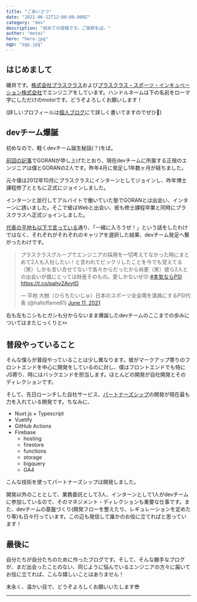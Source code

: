 ```yaml
---
title: "ごあいさつ"
date: "2021-06-12T12:00:00.000Z"
category: "dev"
description: "初めての投稿です。ご挨拶をば。"
author: "motoi"
hero: "hero.jpg"
ogp: "ogp.jpg"
---
```


## はじめまして
磯貝です。[株式会社プラスクラス](https://plus-class.co.jp/)および[プラスクラス・スポーツ・インキュベーション株式会社](https://plusclass-sports-incubation.co.jp/)でエンジニアをしています。ハンドルネームは下の名前をローマ字にしただけのmotoiです。どうぞよろしくお願いします！

(詳しいプロフィールは[個人ブログ](https://motoi.dev/think/hello_world/)にて詳しく書いてますのでぜひ🥺)

## devチーム爆誕
初めなので、軽くdevチーム誕生秘話(？)をば。

[前回の記事](http://localhost:8000/devlog-has-launched/)でGORANが申し上げたとおり、現在devチームに所属する正規のエンジニアは僕とGORANの2人です。昨年4月に発足し1年数ヶ月が経ちました。

元々僕は2012年10月にプラスクラスにインターンとしてジョインし、昨年博士課程修了とともに正式にジョインしました。

インターンと並行してアルバイトで働いていた塾でGORANとは出会い、インターンに誘いました。そこで彼はWebと出会い、彼も修士課程卒業と同時にプラスクラスへ正式ジョインしました。

[代表の平地も以下で言っている](https://twitter.com/halloffame81/status/1403215255941967880?s=20)通り、「一緒に入ろうぜ！」という話をしたわけではなく、それぞれがそれぞれのキャリアを選択した結果、devチーム発足へ繋がったわけです。

<blockquote class="twitter-tweet"><p lang="ja" dir="ltr">プラスクラスグループでエンジニアの採用を一切考えてなかった時にまとめて2人も入社したい！と言われてビックリしたことを今でも覚えてる（笑）しかも言い合せてないで各々からだったから尚更（笑）彼ら2人との出会いが僕にとっては財産そのもの。愛しかないぜ😚 <a href="https://twitter.com/hashtag/%E6%9C%AC%E6%B0%97%E3%81%AA%E3%82%89PSI?src=hash&amp;ref_src=twsrc%5Etfw">#本気ならPSI</a> <a href="https://t.co/pahv2AvytD">https://t.co/pahv2AvytD</a></p>&mdash; 平地 大樹（ひらちたいじゅ）日本のスポーツ全会場を満員にするPSI代表 (@halloffame81) <a href="https://twitter.com/halloffame81/status/1403215255941967880?ref_src=twsrc%5Etfw">June 11, 2021</a></blockquote> <script async src="https://platform.twitter.com/widgets.js" charset="utf-8"></script>

右も左もニシもヒガシも分からないまま爆誕したdevチームのここまでの歩みについてはまたじっくりと✏️

## 普段やっていること
そんな僕らが普段やっていることは少し異なります。彼がマークアップ寄りのフロントエンドを中心に開発をしているのに対し、僕はフロントエンドでも特にJS寄り、時にはバックエンドを担当します。ほとんどの開発が自社開発とそのディレクションです。

そして、先日ローンチした自社サービス、[パートナーズシップ](https://plusclass-sports-incubation.co.jp/news/partnersship.html)の開発が現在最も力を入れている開発です。ちなみに、

- Nuxt.js × Typescript
- Vuetify
- GitHub Actions
- Firebase
  - hosting
  - firestore
  - functions
  - storage
  - bigquery
  - GA4

こんな技術を使ってパートナーズシップは開発しました。

開発以外のこととして、業務委託として3人、インターンとして1人がdevチームに参加しているので、そのマネジメント・ディレクションも重要な仕事です。また、devチームの基盤づくり(開発フローを整えたり、レギュレーションを定めたり等)も日々行っています。この辺も発信して誰かのお役に立てればと思っています！

## 最後に
自分たちが自分たちのために作ったブログです。そして、そんな勝手なブログが、まだ出会ったことのない、同じように悩んでいるエンジニアの方々に届いてお役に立てれば、こんな嬉しいことはありません！

末永く、温かい目で、どうぞよろしくお願いいたします😎

---
